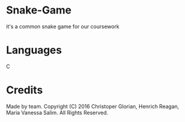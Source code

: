 # Snake-Game
it's a common snake game for our coursework

# Languages
C

# Credits
Made by team. Copyright (C) 2016 Christoper Glorian, Henrich Reagan, Maria Vanessa Salim. All Rights Reserved.
